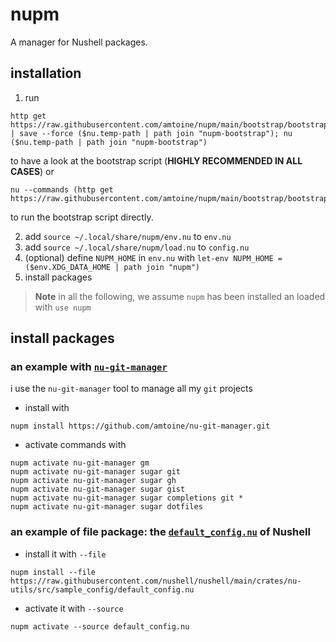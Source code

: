# nupm
A manager for Nushell packages.

## installation
1. run
```nu
http get https://raw.githubusercontent.com/amtoine/nupm/main/bootstrap/bootstrap.nu | save --force ($nu.temp-path | path join "nupm-bootstrap"); nu ($nu.temp-path | path join "nupm-bootstrap")
```
to have a look at the bootstrap script (**HIGHLY RECOMMENDED IN ALL CASES**) or
```nu
nu --commands (http get https://raw.githubusercontent.com/amtoine/nupm/main/bootstrap/bootstrap.nu)
```
to run the bootstrap script directly.

2. add `source ~/.local/share/nupm/env.nu` to `env.nu`
3. add `source ~/.local/share/nupm/load.nu` to `config.nu`
4. (optional) define `NUPM_HOME` in `env.nu` with `let-env NUPM_HOME = ($env.XDG_DATA_HOME | path join "nupm")`
5. install packages

> **Note**
> in all the following, we assume `nupm` has been installed an loaded with `use nupm`

## install packages
### an example with [`nu-git-manager`]
i use the `nu-git-manager` tool to manage all my `git` projects
- install with
```nu
nupm install https://github.com/amtoine/nu-git-manager.git
```
- activate commands with
```nu
nupm activate nu-git-manager gm
nupm activate nu-git-manager sugar git
nupm activate nu-git-manager sugar gh
nupm activate nu-git-manager sugar gist
nupm activate nu-git-manager sugar completions git *
nupm activate nu-git-manager sugar dotfiles
```

### an example of file package: the [`default_config.nu`] of Nushell
- install it with `--file`
```nu
nupm install --file https://raw.githubusercontent.com/nushell/nushell/main/crates/nu-utils/src/sample_config/default_config.nu
```
- activate it with `--source`
```nu
nupm activate --source default_config.nu
```

[`nu-git-manager`]: https://github.com/amtoine/nu-git-manager
[`default_config.nu`]: https://github.com/nushell/nushell/blob/main/crates/nu-utils/src/sample_config/default_config.nu
